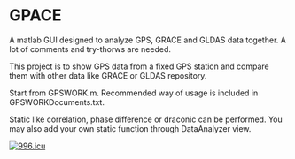 # GPACE
A matlab GUI designed to analyze GPS, GRACE and GLDAS data together. A lot of comments and try-thorws are needed.

This project is to show GPS data from a fixed GPS station and compare them with other data like GRACE or GLDAS repository. 

Start from GPSWORK.m. Recommended way of usage is included in GPSWORKDocuments.txt.

Static like correlation, phase difference or draconic can be performed. You may also add your own static function through DataAnalyzer view.

<a href="https://996.icu"><img src="https://img.shields.io/badge/link-996.icu-red.svg" alt="996.icu" /></a>
